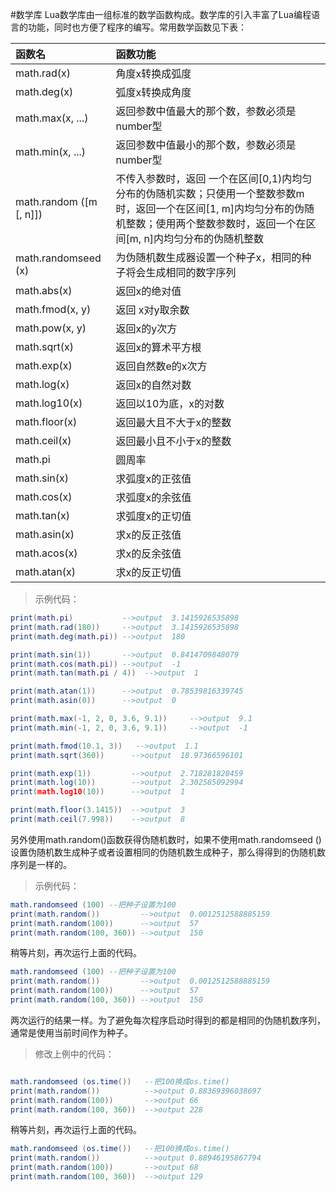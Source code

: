 #数学库
Lua数学库由一组标准的数学函数构成。数学库的引入丰富了Lua编程语言的功能，同时也方便了程序的编写。常用数学函数见下表：

|函数名|函数功能|
|:----|:------|
|math.rad(x)|角度x转换成弧度|
|math.deg(x)|弧度x转换成角度|
|math.max(x, ...)| 返回参数中值最大的那个数，参数必须是number型|
|math.min(x, ...) |返回参数中值最小的那个数，参数必须是number型|
|math.random ([m [, n]])|不传入参数时，返回 一个在区间[0,1)内均匀分布的伪随机实数；只使用一个整数参数m时，返回一个在区间[1, m]内均匀分布的伪随机整数；使用两个整数参数时，返回一个在区间[m, n]内均匀分布的伪随机整数|
|math.randomseed (x)|为伪随机数生成器设置一个种子x，相同的种子将会生成相同的数字序列|
|math.abs(x)|返回x的绝对值|
|math.fmod(x, y)|返回 x对y取余数|
|math.pow(x, y)|返回x的y次方|
|math.sqrt(x)|返回x的算术平方根|
|math.exp(x)| 返回自然数e的x次方|
|math.log(x)| 返回x的自然对数|
|math.log10(x)|返回以10为底，x的对数|
|math.floor(x)|返回最大且不大于x的整数|
|math.ceil(x)|返回最小且不小于x的整数|
|math.pi |圆周率|
|math.sin(x)|求弧度x的正弦值|
|math.cos(x)|求弧度x的余弦值|
|math.tan(x)|求弧度x的正切值|
|math.asin(x)|求x的反正弦值|
|math.acos(x)|求x的反余弦值|
|math.atan(x)|求x的反正切值|

>示例代码：

```lua
print(math.pi)           -->output  3.1415926535898
print(math.rad(180))     -->output  3.1415926535898
print(math.deg(math.pi)) -->output  180

print(math.sin(1))       -->output  0.8414709848079
print(math.cos(math.pi)) -->output  -1
print(math.tan(math.pi / 4))  -->output  1

print(math.atan(1))      -->output  0.78539816339745
print(math.asin(0))      -->output  0

print(math.max(-1, 2, 0, 3.6, 9.1))     -->output  9.1
print(math.min(-1, 2, 0, 3.6, 9.1))     -->output  -1

print(math.fmod(10.1, 3))   -->output  1.1
print(math.sqrt(360))      -->output  18.97366596101

print(math.exp(1))         -->output  2.718281828459
print(math.log(10))        -->output  2.302585092994
print(math.log10(10))      -->output  1

print(math.floor(3.1415))  -->output  3
print(math.ceil(7.998))    -->output  8

```

另外使用math.random()函数获得伪随机数时，如果不使用math.randomseed ()设置伪随机数生成种子或者设置相同的伪随机数生成种子，那么得得到的伪随机数序列是一样的。

>示例代码：

```lua
math.randomseed (100) --把种子设置为100
print(math.random())         -->output  0.0012512588885159
print(math.random(100))      -->output  57
print(math.random(100, 360)) -->output  150
```

稍等片刻，再次运行上面的代码。

```lua
math.randomseed (100) --把种子设置为100
print(math.random())         -->output  0.0012512588885159
print(math.random(100))      -->output  57
print(math.random(100, 360)) -->output  150
```

两次运行的结果一样。为了避免每次程序启动时得到的都是相同的伪随机数序列，通常是使用当前时间作为种子。

>修改上例中的代码：

```lua

math.randomseed (os.time())   --把100换成os.time()
print(math.random())          -->output 0.88369396038697
print(math.random(100))       -->output 66
print(math.random(100, 360))  -->output 228
```

稍等片刻，再次运行上面的代码。

```lua
math.randomseed (os.time())   --把100换成os.time()
print(math.random())          -->output 0.88946195867794
print(math.random(100))       -->output 68
print(math.random(100, 360))  -->output 129
```
